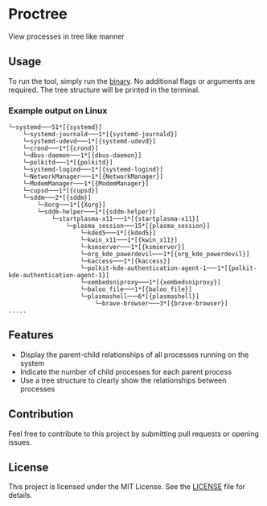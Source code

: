 # Proctree
View processes in tree like manner

## Usage

To run the tool, simply run the [binary](https://github.com/umegbewe/proctree/releases). No additional flags or arguments are required. The tree structure will be printed in the terminal.

### Example output on Linux
```
└─systemd───51*[{systemd}]
    └─systemd-journald───1*[{systemd-journald}]
    └─systemd-udevd───1*[{systemd-udevd}]
    └─crond───1*[{crond}]
    └─dbus-daemon───1*[{dbus-daemon}]
    └─polkitd───1*[{polkitd}]
    └─systemd-logind───1*[{systemd-logind}]
    └─NetworkManager───1*[{NetworkManager}]
    └─ModemManager───1*[{ModemManager}]
    └─cupsd───1*[{cupsd}]
    └─sddm───2*[{sddm}]
        └─Xorg───1*[{Xorg}]
        └─sddm-helper───1*[{sddm-helper}]
            └─startplasma-x11───1*[{startplasma-x11}]
                └─plasma_session───15*[{plasma_session}]
                    └─kded5───1*[{kded5}]
                    └─kwin_x11───1*[{kwin_x11}]
                    └─ksmserver───1*[{ksmserver}]
                    └─org_kde_powerdevil───1*[{org_kde_powerdevil}]
                    └─kaccess───1*[{kaccess}]
                    └─polkit-kde-authentication-agent-1───1*[{polkit-kde-authentication-agent-1}]
                    └─xembedsniproxy───1*[{xembedsniproxy}]
                    └─baloo_file───1*[{baloo_file}]
                    └─plasmashell───6*[{plasmashell}]
                        └─brave-browser───3*[{brave-browser}]
.....
```
## Features

* Display the parent-child relationships of all processes running on the system
* Indicate the number of child processes for each parent process
* Use a tree structure to clearly show the relationships between processes

## Contribution

Feel free to contribute to this project by submitting pull requests or opening issues.

## License
This project is licensed under the MIT License. See the [LICENSE](https://github.com/umegbewe/proctree/blob/main/LICENSE) file for details.
